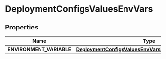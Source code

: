 # DeploymentConfigsValuesEnvVars

## Properties
Name | Type | Description | Notes
------------ | ------------- | ------------- | -------------
**ENVIRONMENT_VARIABLE** | [**DeploymentConfigsValuesEnvVarsENVIRONMENTVARIABLE**](DeploymentConfigsValuesEnvVarsENVIRONMENTVARIABLE.md) |  |  [optional]
